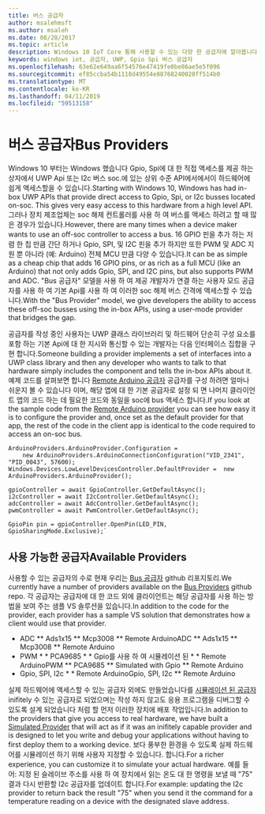 ```yaml
---
title: 버스 공급자
author: msalehmsft
ms.author: msaleh
ms.date: 08/28/2017
ms.topic: article
description: Windows 10 IoT Core 통해 사용할 수 있는 다양 한 공급자에 알아봅니다.
keywords: windows iot, 공급자, UWP, Gpio Spi 버스 공급자
ms.openlocfilehash: 63e62e649aa6f54576e47419fe0be86ae5e5f096
ms.sourcegitcommit: ef85ccba54b1118d49554e88768240020ff514b0
ms.translationtype: MT
ms.contentlocale: ko-KR
ms.lasthandoff: 04/11/2019
ms.locfileid: "59513158"
---
```

# <a name="bus-providers"></a><span data-ttu-id="ac0f9-104">버스 공급자</span><span class="sxs-lookup"><span data-stu-id="ac0f9-104">Bus Providers</span></span>

<span data-ttu-id="ac0f9-105">Windows 10 부터는 Windows 했습니다 Gpio, Spi에 대 한 직접 액세스를 제공 하는 상자에서 UWP Api 또는 I2c 버스 soc.에 있는 상위 수준 API에서에서이 하드웨어에 쉽게 액세스할을 수 있습니다.</span><span class="sxs-lookup"><span data-stu-id="ac0f9-105">Starting with Windows 10, Windows has had in-box UWP APIs that provide direct access to Gpio, Spi, or I2c busses located on-soc. This gives very easy access to this hardware from a high level API.</span></span> <span data-ttu-id="ac0f9-106">그러나 장치 제조업체는 soc 해제 컨트롤러를 사용 하 여 버스를 액세스 하려고 할 때 많은 경우가 있습니다.</span><span class="sxs-lookup"><span data-stu-id="ac0f9-106">However, there are many times when a device maker wants to use an off-soc controller to access a bus.</span></span> <span data-ttu-id="ac0f9-107">16 GPIO 핀을 추가 하는 저렴 한 칩 만큼 간단 하거나 Gpio, SPI, 및 I2C 핀을 추가 하지만 또한 PWM 및 ADC 지원 뿐 아니라 (예: Arduino) 전체 MCU 만큼 다양 수 있습니다.</span><span class="sxs-lookup"><span data-stu-id="ac0f9-107">It can be as simple as a cheap chip that adds 16 GPIO pins, or as rich as a full MCU (like an Arduino) that not only adds Gpio, SPI, and I2C pins, but also supports PWM and ADC.</span></span> <span data-ttu-id="ac0f9-108">"Bus 공급자" 모델을 사용 하 여 제공 개발자가 연결 하는 사용자 모드 공급자를 사용 하 여 기본 Api를 사용 하 여 이러한 soc 해제 버스 간격에 액세스할 수 있습니다.</span><span class="sxs-lookup"><span data-stu-id="ac0f9-108">With the "Bus Provider" model, we give developers the ability to access these off-soc busses using the in-box APIs, using a user-mode provider that bridges the gap.</span></span> 

<span data-ttu-id="ac0f9-109">공급자를 작성 중인 사용자는 UWP 클래스 라이브러리 및 하드웨어 단순히 구성 요소를 포함 하는 기본 Api에 대 한 지시와 통신할 수 있는 개발자는 다음 인터페이스 집합을 구현 합니다.</span><span class="sxs-lookup"><span data-stu-id="ac0f9-109">Someone building a provider implements a set of interfaces into a UWP class library and then any developer who wants to talk to that hardware simply includes the component and tells the in-box APIs about it.</span></span> <span data-ttu-id="ac0f9-110">예제 코드를 살펴보면 합니다 [Remote Arduino 공급자](https://github.com/ms-iot/BusProviders/tree/develop/Arduino) 공급자를 구성 하려면 얼마나 쉬운지 볼 수 있습니다 이며, 해당 앱에 대 한 기본 공급자로 설정 되 면 나머지 클라이언트 앱의 코드 하는 데 필요한 코드와 동일을 soc에 bus 액세스 합니다.</span><span class="sxs-lookup"><span data-stu-id="ac0f9-110">If you look at the sample code from the [Remote Arduino provider](https://github.com/ms-iot/BusProviders/tree/develop/Arduino) you can see how easy it is to configure the provider and, once set as the default provider for that app, the rest of the code in the client app is identical to the code required to access an on-soc bus.</span></span>  

```
ArduinoProviders.ArduinoProvider.Configuration = 
    new ArduinoProviders.ArduinoConnectionConfiguration("VID_2341", "PID_0043", 57600);
Windows.Devices.LowLevelDevicesController.DefaultProvider =  new ArduinoProviders.ArduinoProvider();

gpioController = await GpioController.GetDefaultAsync();
i2cController = await I2cController.GetDefaultAsync();
adcController = await AdcController.GetDefaultAsync();
pwmController = await PwmController.GetDefaultAsync();

GpioPin pin = gpioController.OpenPin(LED_PIN, GpioSharingMode.Exclusive);`
```

## <a name="available-providers"></a><span data-ttu-id="ac0f9-111">사용 가능한 공급자</span><span class="sxs-lookup"><span data-stu-id="ac0f9-111">Available Providers</span></span>

<span data-ttu-id="ac0f9-112">사용할 수 있는 공급자의 수로 현재 우리는 [Bus 공급자](https://github.com/ms-iot/BusProviders) github 리포지토리.</span><span class="sxs-lookup"><span data-stu-id="ac0f9-112">We currently have a number of providers available on the [Bus Providers](https://github.com/ms-iot/BusProviders) github repo.</span></span> <span data-ttu-id="ac0f9-113">각 공급자는 공급자에 대 한 코드 외에 클라이언트는 해당 공급자를 사용 하는 방법을 보여 주는 샘플 VS 솔루션을 있습니다.</span><span class="sxs-lookup"><span data-stu-id="ac0f9-113">In addition to the code for the provider, each provider has a sample VS solution that demonstrates how a client would use that provider.</span></span> 

* <span data-ttu-id="ac0f9-114">ADC \*\* Ads1x15 \*\* Mcp3008 \*\* Remote Arduino</span><span class="sxs-lookup"><span data-stu-id="ac0f9-114">ADC \*\* Ads1x15 \*\* Mcp3008 \*\* Remote Arduino</span></span>
* <span data-ttu-id="ac0f9-115">PWM \* \* PCA9685 \* \* Gpio를 사용 하 여 시뮬레이션 된 \* \* Remote Arduino</span><span class="sxs-lookup"><span data-stu-id="ac0f9-115">PWM \*\* PCA9685 \*\* Simulated with Gpio \*\* Remote Arduino</span></span>
* <span data-ttu-id="ac0f9-116">Gpio, SPI, I2c \* \* Remote Arduino</span><span class="sxs-lookup"><span data-stu-id="ac0f9-116">Gpio, SPI, I2c \*\* Remote Arduino</span></span>

<span data-ttu-id="ac0f9-117">실제 하드웨어에 액세스할 수 있는 공급자 외에도 만들었습니다를 [시뮬레이션 된 공급자](https://github.com/ms-iot/BusProviders/tree/develop/SimulatedProvider) inifitely 수 있는 공급자로 되었으며는 작성 하지 않고도 응용 프로그램을 디버그할 수 있도록 설계 되었습니다 처럼 할 먼저 이러한 장치에 배포 작업입니다.</span><span class="sxs-lookup"><span data-stu-id="ac0f9-117">In addition to the providers that give you access to real hardware, we have built a [Simulated Provider](https://github.com/ms-iot/BusProviders/tree/develop/SimulatedProvider) that will act as if it was an inifitely capable provider and is designed to let you write and debug your applications without having to first deploy them to a working device.</span></span> <span data-ttu-id="ac0f9-118">보다 풍부한 환경을 수 있도록 실제 하드웨어를 시뮬레이션 하기 위해 사용자 지정할 수 있습니다. 합니다.</span><span class="sxs-lookup"><span data-stu-id="ac0f9-118">For a richer experience, you can customize it to simulate your actual hardware.</span></span> <span data-ttu-id="ac0f9-119">예를 들어: 지정 된 슬레이브 주소를 사용 하 여 장치에서 읽는 온도 대 한 명령을 보낼 때 "75" 결과 다시 반환할 I2c 공급자를 업데이트 합니다.</span><span class="sxs-lookup"><span data-stu-id="ac0f9-119">For example: updating the I2c provider to return back the result "75" when you send it the command for a temperature reading on a device with the designated slave address.</span></span> 
